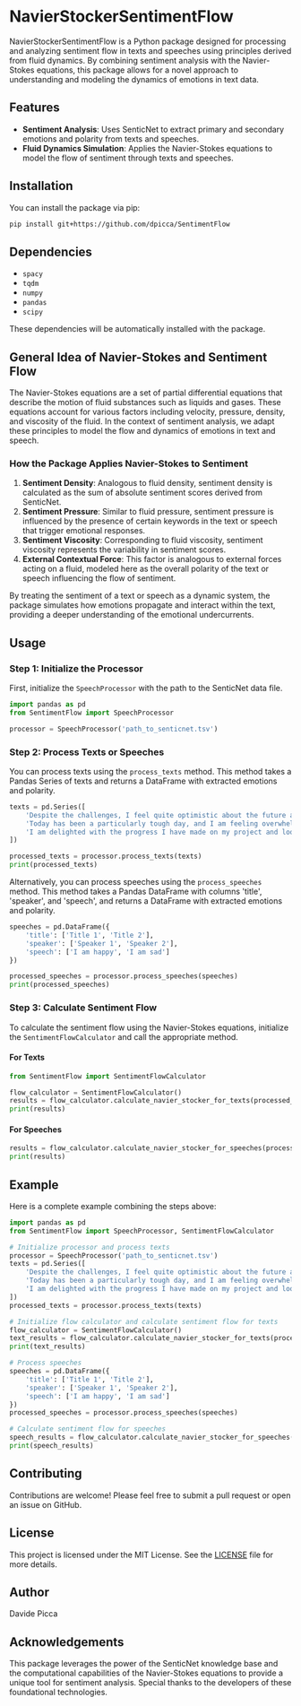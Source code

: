 # NavierStockerSentimentFlow

NavierStockerSentimentFlow is a Python package designed for processing and analyzing sentiment flow in texts and speeches using principles derived from fluid dynamics. By combining sentiment analysis with the Navier-Stokes equations, this package allows for a novel approach to understanding and modeling the dynamics of emotions in text data.

## Features

- **Sentiment Analysis**: Uses SenticNet to extract primary and secondary emotions and polarity from texts and speeches.
- **Fluid Dynamics Simulation**: Applies the Navier-Stokes equations to model the flow of sentiment through texts and speeches.

## Installation

You can install the package via pip:

```sh
pip install git+https://github.com/dpicca/SentimentFlow
```

## Dependencies

- `spacy`
- `tqdm`
- `numpy`
- `pandas`
- `scipy`

These dependencies will be automatically installed with the package.

## General Idea of Navier-Stokes and Sentiment Flow

The Navier-Stokes equations are a set of partial differential equations that describe the motion of fluid substances such as liquids and gases. These equations account for various factors including velocity, pressure, density, and viscosity of the fluid. In the context of sentiment analysis, we adapt these principles to model the flow and dynamics of emotions in text and speech.

### How the Package Applies Navier-Stokes to Sentiment

1. **Sentiment Density**: Analogous to fluid density, sentiment density is calculated as the sum of absolute sentiment scores derived from SenticNet.
2. **Sentiment Pressure**: Similar to fluid pressure, sentiment pressure is influenced by the presence of certain keywords in the text or speech that trigger emotional responses.
3. **Sentiment Viscosity**: Corresponding to fluid viscosity, sentiment viscosity represents the variability in sentiment scores.
4. **External Contextual Force**: This factor is analogous to external forces acting on a fluid, modeled here as the overall polarity of the text or speech influencing the flow of sentiment.

By treating the sentiment of a text or speech as a dynamic system, the package simulates how emotions propagate and interact within the text, providing a deeper understanding of the emotional undercurrents.

## Usage

### Step 1: Initialize the Processor

First, initialize the `SpeechProcessor` with the path to the SenticNet data file.

```python
import pandas as pd
from SentimentFlow import SpeechProcessor

processor = SpeechProcessor('path_to_senticnet.tsv')
```

### Step 2: Process Texts or Speeches

You can process texts using the `process_texts` method. This method takes a Pandas Series of texts and returns a DataFrame with extracted emotions and polarity.

```python
texts = pd.Series([
    'Despite the challenges, I feel quite optimistic about the future and the opportunities it holds.',
    'Today has been a particularly tough day, and I am feeling overwhelmed by everything happening around me.',
    'I am delighted with the progress I have made on my project and look forward to sharing it with my team.'
])

processed_texts = processor.process_texts(texts)
print(processed_texts)
```

Alternatively, you can process speeches using the `process_speeches` method. This method takes a Pandas DataFrame with columns 'title', 'speaker', and 'speech', and returns a DataFrame with extracted emotions and polarity.

```python
speeches = pd.DataFrame({
    'title': ['Title 1', 'Title 2'],
    'speaker': ['Speaker 1', 'Speaker 2'],
    'speech': ['I am happy', 'I am sad']
})

processed_speeches = processor.process_speeches(speeches)
print(processed_speeches)
```

### Step 3: Calculate Sentiment Flow

To calculate the sentiment flow using the Navier-Stokes equations, initialize the `SentimentFlowCalculator` and call the appropriate method.

#### For Texts

```python
from SentimentFlow import SentimentFlowCalculator

flow_calculator = SentimentFlowCalculator()
results = flow_calculator.calculate_navier_stocker_for_texts(processed_texts)
print(results)
```

#### For Speeches

```python
results = flow_calculator.calculate_navier_stocker_for_speeches(processed_speeches)
print(results)
```

## Example

Here is a complete example combining the steps above:

```python
import pandas as pd
from SentimentFlow import SpeechProcessor, SentimentFlowCalculator

# Initialize processor and process texts
processor = SpeechProcessor('path_to_senticnet.tsv')
texts = pd.Series([
    'Despite the challenges, I feel quite optimistic about the future and the opportunities it holds.',
    'Today has been a particularly tough day, and I am feeling overwhelmed by everything happening around me.',
    'I am delighted with the progress I have made on my project and look forward to sharing it with my team.'
])
processed_texts = processor.process_texts(texts)

# Initialize flow calculator and calculate sentiment flow for texts
flow_calculator = SentimentFlowCalculator()
text_results = flow_calculator.calculate_navier_stocker_for_texts(processed_texts)
print(text_results)

# Process speeches
speeches = pd.DataFrame({
    'title': ['Title 1', 'Title 2'],
    'speaker': ['Speaker 1', 'Speaker 2'],
    'speech': ['I am happy', 'I am sad']
})
processed_speeches = processor.process_speeches(speeches)

# Calculate sentiment flow for speeches
speech_results = flow_calculator.calculate_navier_stocker_for_speeches(processed_speeches)
print(speech_results)
```

## Contributing

Contributions are welcome! Please feel free to submit a pull request or open an issue on GitHub.

## License

This project is licensed under the MIT License. See the [LICENSE](https://github.com/unil-ish/sentimentflow/blob/main/LICENSE) file for more details.

## Author

Davide Picca

## Acknowledgements

This package leverages the power of the SenticNet knowledge base and the computational capabilities of the Navier-Stokes equations to provide a unique tool for sentiment analysis. Special thanks to the developers of these foundational technologies.
